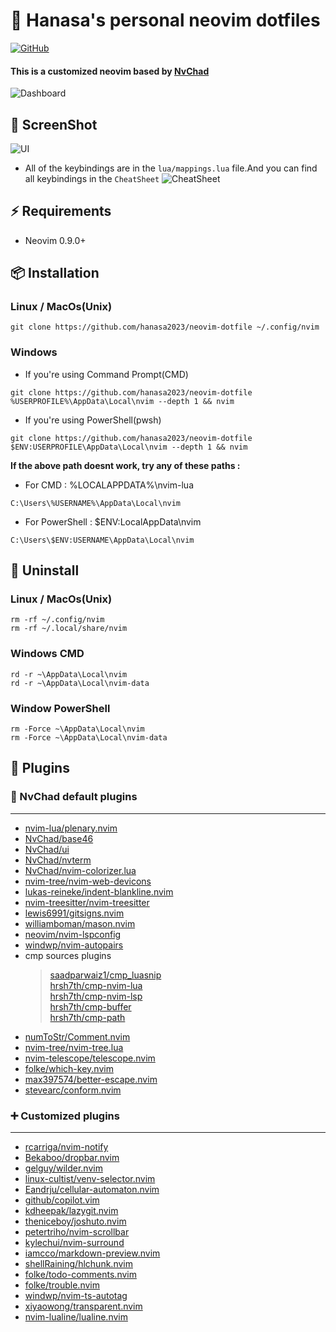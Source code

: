 # 📝 Hanasa's personal neovim dotfiles
[![GitHub](https://img.shields.io/github/license/hanasa2023/neovim-dotfile?style=for-the-badge)](https://github.com/hanasa2023/neovim-dotfile?tab=MIT-1-ov-file)
#### This is a customized neovim based by [NvChad](https://nvchad.com)
![Dashboard](https://files.catbox.moe/zkhwng.png)

## 📸 ScreenShot
![UI](https://files.catbox.moe/j8xao2.png)
- All of the keybindings are in the `lua/mappings.lua` file.And you can find all keybindings in the `CheatSheet`
![CheatSheet](https://files.catbox.moe/f3v96w.png)

## ⚡️ Requirements
- Neovim 0.9.0+

## 📦 Installation
### Linux / MacOs(Unix)
```
git clone https://github.com/hanasa2023/neovim-dotfile ~/.config/nvim
```
### Windows
- If you're using Command Prompt(CMD)
```
git clone https://github.com/hanasa2023/neovim-dotfile %USERPROFILE%\AppData\Local\nvim --depth 1 && nvim
```
- If you're using PowerShell(pwsh)
```
git clone https://github.com/hanasa2023/neovim-dotfile $ENV:USERPROFILE\AppData\Local\nvim --depth 1 && nvim
```
**If the above path doesnt work, try any of these paths :**
- For CMD : %LOCALAPPDATA%\nvim-lua
```
C:\Users\%USERNAME%\AppData\Local\nvim
```
- For PowerShell : $ENV:LocalAppData\nvim
```
C:\Users\$ENV:USERNAME\AppData\Local\nvim
```

## 🚚 Uninstall
### Linux / MacOs(Unix)
```
rm -rf ~/.config/nvim
rm -rf ~/.local/share/nvim
```

### Windows CMD
```
rd -r ~\AppData\Local\nvim
rd -r ~\AppData\Local\nvim-data
```

### Window PowerShell
```
rm -Force ~\AppData\Local\nvim
rm -Force ~\AppData\Local\nvim-data

```

## 🚀 Plugins
### 📌 NvChad default plugins
<hr>

- [nvim-lua/plenary.nvim](https://github.com/nvim-lua/plenary.nvim)
- [NvChad/base46](https://github.com/NvChad/base46)
- [NvChad/ui](https://github.com/NvChad/ui)
- [NvChad/nvterm](https://github.com/NvChad/nvterm)
- [NvChad/nvim-colorizer.lua](https://github.com/NvChad/nvim-colorizer.lua)
- [nvim-tree/nvim-web-devicons](https://github.com/nvim-tree/nvim-web-devicons)
- [lukas-reineke/indent-blankline.nvim](https://github.com/lukas-reineke/indent-blankline.nvim)
- [nvim-treesitter/nvim-treesitter](https://github.com/nvim-treesitter/nvim-treesitter)
- [lewis6991/gitsigns.nvim](https://github.com/lewis6991/gitsigns.nvim)
- [williamboman/mason.nvim](https://github.com/williamboman/mason.nvim)
- [neovim/nvim-lspconfig](https://github.com/neovim/nvim-lspconfig)
- [windwp/nvim-autopairs](https://github.com/windwp/nvim-autopairs)
- cmp sources plugins
  > [saadparwaiz1/cmp_luasnip](https://github.com/saadparwaiz1/cmp_luasnip)<br>
  > [hrsh7th/cmp-nvim-lua](https://github.com/hrsh7th/cmp-nvim-lua)<br>
  > [hrsh7th/cmp-nvim-lsp](https://github.com/hrsh7th/cmp-nvim-lsp)<br>
  > [hrsh7th/cmp-buffer](https://github.com/hrsh7th/cmp-buffer)<br>
  > [hrsh7th/cmp-path](https://github.com/hrsh7th/cmp-path)<br>
- [numToStr/Comment.nvim](https://github.com/numToStr/Comment.nvim)
- [nvim-tree/nvim-tree.lua](https://github.com/nvim-tree/nvim-tree.lua)
- [nvim-telescope/telescope.nvim](https://github.com/nvim-telescope/telescope.nvim)
- [folke/which-key.nvim](https://github.com/folke/which-key.nvim)
- [max397574/better-escape.nvim](https://github.com/max397574/better-escape.nvim)
- [stevearc/conform.nvim](https://github.com/stevearc/conform.nvim)

### ➕ Customized plugins
<hr>
    
- [rcarriga/nvim-notify](https://github.com/rcarriga/nvim-notify)
- [Bekaboo/dropbar.nvim](https://github.com/Bekaboo/dropbar.nvim)
- [gelguy/wilder.nvim](https://github.com/gelguy/wilder.nvim)
- [linux-cultist/venv-selector.nvim](https://github.com/linux-cultist/venv-selector.nvim)
- [Eandrju/cellular-automaton.nvim](https://github.com/Eandrju/cellular-automaton.nvim)
- [github/copilot.vim](https://github.com/github/copilot.vim)
- [kdheepak/lazygit.nvim](https://github.com/kdheepak/lazygit.nvim)
- [theniceboy/joshuto.nvim](https://github.com/theniceboy/joshuto.nvim)
- [petertriho/nvim-scrollbar](https://github.com/petertriho/nvim-scrollbar)
- [kylechui/nvim-surround](https://github.com/kylechui/nvim-surround)
- [iamcco/markdown-preview.nvim](https://github.com/iamcco/markdown-preview.nvim)
- [shellRaining/hlchunk.nvim](https://github.com/shellRaining/hlchunk.nvim)
- [folke/todo-comments.nvim](https://github.com/folke/todo-comments.nvim)
- [folke/trouble.nvim](https://github.com/folke/trouble.nvim)
- [windwp/nvim-ts-autotag](https://github.com/windwp/nvim-ts-autotag)
- [xiyaowong/transparent.nvim](https://github.com/xiyaowong/transparent.nvim)
- [nvim-lualine/lualine.nvim](https://github.com/nvim-lualine/lualine.nvim)
